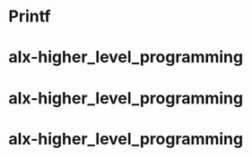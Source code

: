 # Printf
# alx-higher_level_programming
# alx-higher_level_programming
# alx-higher_level_programming

